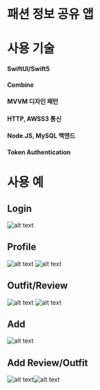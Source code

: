 # 패션 정보 공유 앱

# 사용 기술

#### SwiftUI/Swift5

#### Combine

#### MVVM 디자인 패턴

#### HTTP, AWSS3 통신

#### Node.JS, MySQL 백엔드

#### Token Authentication


# 사용 예

## Login 
![alt text](https://github.com/junbangg/flex/blob/master/exampleimg/login.png?raw=true)

## Profile 
![alt text](https://github.com/junbangg/flex/blob/master/exampleimg/newprofile.png?raw=true) ![alt text](https://github.com/junbangg/flex/blob/master/exampleimg/newprofile_review3.png?raw=true)

## Outfit/Review
![alt text](https://github.com/junbangg/flex/blob/master/exampleimg/newoutfit.png?raw=true) ![alt text](https://github.com/junbangg/flex/blob/master/exampleimg/review.png?raw=true)

## Add
![alt text](https://github.com/junbangg/flex/blob/master/exampleimg/add.png?raw=true)

## Add Review/Outfit
![alt text](https://github.com/junbangg/flex/blob/master/exampleimg/add_review.png?raw=true)![alt text](https://github.com/junbangg/flex/blob/master/exampleimg/add_outfit.png?raw=true)
